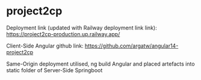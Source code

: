 # project2cp

Deployment link (updated with Railway deployment link link): https://project2cp-production.up.railway.app/

Client-Side Angular github link: https://github.com/argatw/angular14-project2cp

Same-Origin deployment utilised, ng build Angular and placed artefacts into static folder of Server-Side Springboot
